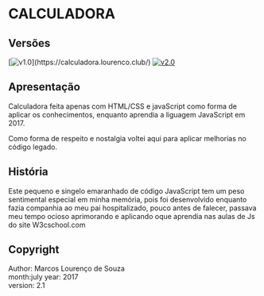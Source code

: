 # CALCULADORA

## Versões
[![v1.0](https://badgen.net/badge/projeto-original/v1.0/blue?)](https://calculadora.lourenco.club/) 
[![v2.0](https://badgen.net/badge/legado-otimizado/v1.1/green?icon=sourcegraph)](https://v1.1.calculadora.lourenco.club/)


## Apresentação
Calculadora feita apenas com HTML/CSS e javaScript como forma de aplicar os conhecimentos, enquanto aprendia a liguagem JavaScript em 2017.

Como forma de respeito e nostalgia voltei aqui para aplicar melhorias no código legado.

## História
Este pequeno e singelo emaranhado de código JavaScript tem um peso sentimental especial em minha memória, pois foi desenvolvido enquanto fazia companhia ao meu pai hospitalizado, pouco antes de falecer, passava meu tempo ocioso aprimorando e aplicando oque aprendia nas aulas de Js do site W3cschool.com

## Copyright
Author: Marcos Lourenço de Souza  
month:july
year: 2017  
version: 2.1
